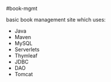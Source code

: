 #book-mgmt

basic book management site which uses:

- Java
- Maven
- MySQL
- Serverlets
- Thymleaf
- JDBC
- DAO
- Tomcat


